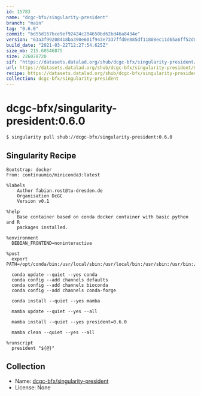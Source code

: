 ```yaml
---
id: 15783
name: "dcgc-bfx/singularity-president"
branch: "main"
tag: "0.6.0"
commit: "bd55d167bce9ef92424c284650bd62bd46a8434e"
version: "63a3f99208418ba390e601f943e7337ffd0e885df11808ec11d65a6ff52d0447"
build_date: "2021-03-22T12:27:54.625Z"
size_mb: 215.60546875
size: 226078720
sif: "https://datasets.datalad.org/shub/dcgc-bfx/singularity-president/0.6.0/2021-03-22-bd55d167-63a3f992/63a3f99208418ba390e601f943e7337ffd0e885df11808ec11d65a6ff52d0447.sif"
url: https://datasets.datalad.org/shub/dcgc-bfx/singularity-president/0.6.0/2021-03-22-bd55d167-63a3f992/
recipe: https://datasets.datalad.org/shub/dcgc-bfx/singularity-president/0.6.0/2021-03-22-bd55d167-63a3f992/Singularity
collection: dcgc-bfx/singularity-president
---
```


# dcgc-bfx/singularity-president:0.6.0

```bash
$ singularity pull shub://dcgc-bfx/singularity-president:0.6.0
```

## Singularity Recipe

```singularity
Bootstrap: docker
From: continuumio/miniconda3:latest

%labels
    Author fabian.rost@tu-dresden.de
    Organisation DcGC
    Version v0.1

%help
    Base container based on conda docker container with basic python and R
    packages installed.

%environment
  DEBIAN_FRONTEND=noninteractive

%post
  export PATH=/opt/conda/bin:/usr/local/sbin:/usr/local/bin:/usr/sbin:/usr/bin:/sbin:/bin

  conda update --quiet --yes conda
  conda config --add channels defaults
  conda config --add channels bioconda
  conda config --add channels conda-forge

  conda install --quiet --yes mamba

  mamba update --quiet --yes --all

  mamba install --quiet --yes president=0.6.0

  mamba clean --quiet --yes --all

%runscript
  president "${@}"
```

## Collection

 - Name: [dcgc-bfx/singularity-president](https://github.com/dcgc-bfx/singularity-president)
 - License: None

